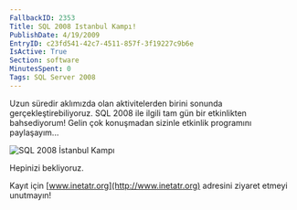 ```yaml
---
FallbackID: 2353
Title: SQL 2008 Istanbul Kampı!
PublishDate: 4/19/2009
EntryID: c23fd541-42c7-4511-857f-3f19227c9b6e
IsActive: True
Section: software
MinutesSpent: 0
Tags: SQL Server 2008
---
```

Uzun süredir aklımızda olan aktivitelerden birini sonunda
gerçekleştirebiliyoruz. SQL 2008 ile ilgili tam gün bir etkinlikten
bahsediyorum! Gelin çok konuşmadan sizinle etkinlik programını
paylaşayım...

![SQL 2008 İstanbul
Kampı](http://cdn.daron.yondem.com/assets/2353/18042009_1.png)

Hepinizi bekliyoruz.

Kayıt için [www.inetatr.org](http://www.inetatr.org) adresini ziyaret
etmeyi unutmayın!


